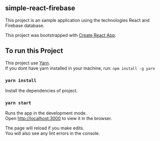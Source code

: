 ## simple-react-firebase

This project is an sample application using the technologies React and Firebase database. 

This project was bootstrapped with [Create React App](https://github.com/facebookincubator/create-react-app).

## To run this Project

This project use [Yarn](https://yarnpkg.com/pt-BR/).<br>
If you dont have yarn installed in your machine, run: `npm install -g yarn`<br>

### `yarn install`

Install the dependencies of project.

### `yarn start`

Runs the app in the development mode.<br>
Open [http://localhost:3000](http://localhost:3000) to view it in the browser.

The page will reload if you make edits.<br>
You will also see any lint errors in the console.
